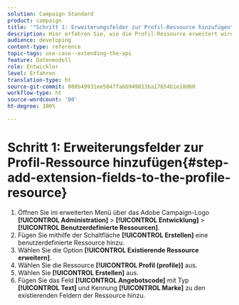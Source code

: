 ```yaml
---
solution: Campaign Standard
product: campaign
title: '"Schritt 1: Erweiterungsfelder zur Profil-Ressource hinzufügen"'
description: Hier erfahren Sie, wie die Profil-Ressource erweitert wird.
audience: developing
content-type: reference
topic-tags: use-case--extending-the-api
feature: Datenmodell
role: Entwickler
level: Erfahren
translation-type: ht
source-git-commit: 088b49931ee5047fa6b949813ba17654b1e10d60
workflow-type: ht
source-wordcount: '80'
ht-degree: 100%

---
```



# Schritt 1: Erweiterungsfelder zur Profil-Ressource hinzufügen{#step-add-extension-fields-to-the-profile-resource}

1. Öffnen Sie im erweiterten Menü über das Adobe Campaign-Logo **[!UICONTROL Administration]** > **[!UICONTROL Entwicklung]** > **[!UICONTROL Benutzerdefinierte Ressourcen]**.
1. Fügen Sie mithilfe der Schaltfläche **[!UICONTROL Erstellen]** eine benutzerdefinierte Ressource hinzu.
1. Wählen Sie die Option **[!UICONTROL Existierende Ressource erweitern]**.
1. Wählen Sie die Ressource **[!UICONTROL Profil (profile)]** aus.
1. Wählen Sie **[!UICONTROL Erstellen]** aus.
1. Fügen Sie das Feld **[!UICONTROL Angebotscode]** mit Typ **[!UICONTROL Text]** und Kennung **[!UICONTROL Marke]** zu den existierenden Feldern der Ressource hinzu.

